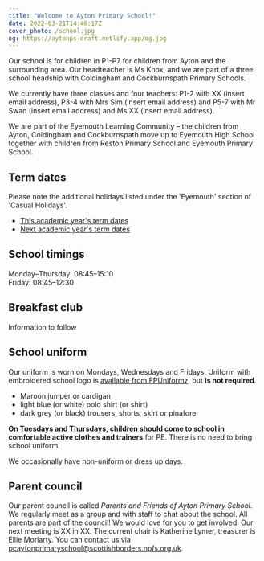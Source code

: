 ```yaml
---
title: "Welcome to Ayton Primary School!"
date: 2022-03-21T14:46:17Z
cover_photo: /school.jpg
og: https://aytonps-draft.netlify.app/og.jpg
---
```


Our school is for children in P1-P7 for children from Ayton and the surrounding
area. Our headteacher is Ms Knox, and we are part of a three school headship
with Coldingham and Cockburnspath Primary Schools.

We currently have three classes and four teachers: P1-2 with XX (insert email
address), P3-4 with Mrs Sim (insert email address) and P5-7 with Mr Swan (insert
email address) and Ms XX (insert email address).

We are part of the Eyemouth Learning Community – the children from Ayton, Coldingham and Cockburnspath move up to Eyemouth High School together with children from Reston Primary School and Eyemouth Primary School.

## Term dates

Please note the additional holidays listed under the 'Eyemouth' section of 'Casual Holidays'.

* [This academic year's term dates](https://www.scotborders.gov.uk/info/20009/schools_and_learning/621/term_holiday_and_closure_dates)
* [Next academic year's term dates](https://www.scotborders.gov.uk/info/20009/schools_and_learning/621/term_holiday_and_closure_dates/2)


## School timings

Monday–Thursday: 08:45–15:10  
Friday: 08:45–12:30

## Breakfast club

Information to follow


## School uniform

Our uniform is worn on Mondays, Wednesdays and Fridays. Uniform with embroidered school logo is [available from FPUniformz](https://www.fpuniformz.com/product-category/schools/primary-school/ayton-primary-school/), but **is not required**.

* Maroon jumper or cardigan
* light blue (or white) polo shirt (or shirt)
* dark grey (or black) trousers, shorts, skirt or pinafore

**On Tuesdays and Thursdays, children should come to school in comfortable active clothes and trainers** for PE. There is no need to bring school uniform.

We occasionally have non-uniform or dress up days.

## Parent council

Our parent council is called *Parents and Friends of Ayton Primary School*. We regularly meet as a group and with staff to chat about the school. All parents are part of the council! We would love for you to get involved. Our next meeting is XX in XX. The current chair is Katherine Lymer, treasurer is Ellie Moriarty. You can contact us via <pcaytonprimaryschool@scottishborders.npfs.org.uk>.
